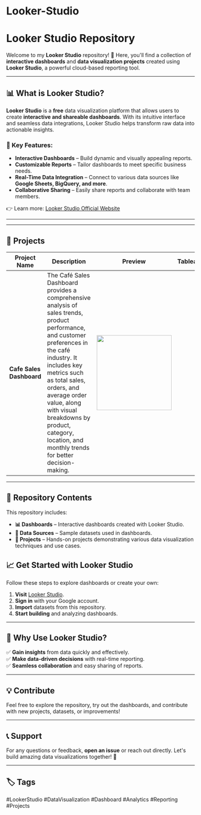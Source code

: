# Looker-Studio
# Looker Studio Repository

Welcome to my **Looker Studio** repository! 🚀 Here, you'll find a collection of **interactive dashboards** and **data visualization projects** created using **Looker Studio**, a powerful cloud-based reporting tool.

---

## 📊 What is Looker Studio?

**Looker Studio** is a **free** data visualization platform that allows users to create **interactive and shareable dashboards**. With its intuitive interface and seamless data integrations, Looker Studio helps transform raw data into actionable insights.

### 🔹 Key Features:
- **Interactive Dashboards** – Build dynamic and visually appealing reports.
- **Customizable Reports** – Tailor dashboards to meet specific business needs.
- **Real-Time Data Integration** – Connect to various data sources like **Google Sheets, BigQuery, and more**.
- **Collaborative Sharing** – Easily share reports and collaborate with team members.

👉 Learn more: [Looker Studio Official Website](https://lookerstudio.google.com/)

---

---
## 📌 Projects
| Project Name                  | Description | Preview | Tableau | GitHub |
|--------------------------------|-------------|---------|---------|--------|
| **Cafe Sales Dashboard**        | The Café Sales Dashboard provides a comprehensive analysis of sales trends, product performance, and customer preferences in the café industry. It includes key metrics such as total sales, orders, and average order value, along with visual breakdowns by product, category, location, and monthly trends for better decision-making. | <img src="https://github.com/user-attachments/assets/4592ed70-7f83-4754-b102-72dbf05448b5" width="200"> 
---

## 📁 Repository Contents

This repository includes:

- **📊 Dashboards** – Interactive dashboards created with Looker Studio.
- **📂 Data Sources** – Sample datasets used in dashboards.
- **📌 Projects** – Hands-on projects demonstrating various data visualization techniques and use cases.



## 📈 Get Started with Looker Studio

Follow these steps to explore dashboards or create your own:

1. **Visit** [Looker Studio](https://lookerstudio.google.com/).
2. **Sign in** with your Google account.
3. **Import** datasets from this repository.
4. **Start building** and analyzing dashboards.

---

## 📌 Why Use Looker Studio?

✅ **Gain insights** from data quickly and effectively.  
✅ **Make data-driven decisions** with real-time reporting.  
✅ **Seamless collaboration** and easy sharing of reports.  

---

## 💡 Contribute

Feel free to explore the repository, try out the dashboards, and contribute with new projects, datasets, or improvements!

---

## 📞 Support

For any questions or feedback, **open an issue** or reach out directly. Let's build amazing data visualizations together! 🎯

---

## 🏷️ Tags

#LookerStudio #DataVisualization #Dashboard #Analytics #Reporting #Projects

